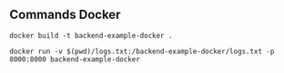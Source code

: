 ## Commands Docker

`docker build -t backend-example-docker .`

`docker run -v $(pwd)/logs.txt:/backend-example-docker/logs.txt -p 8000:8000 backend-example-docker`

